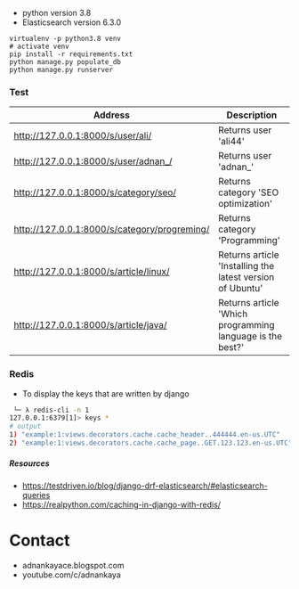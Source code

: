 - python version 3.8
- Elasticsearch version 6.3.0

```
virtualenv -p python3.8 venv
# activate venv
pip install -r requirements.txt
python manage.py populate_db
python manage.py runserver

````
### Test
|Address|Description|
|-|-|
|http://127.0.0.1:8000/s/user/ali/|	Returns user 'ali44'|
|http://127.0.0.1:8000/s/user/adnan_/|	Returns user 'adnan_'|
|http://127.0.0.1:8000/s/category/seo/|	Returns category 'SEO optimization'|
|http://127.0.0.1:8000/s/category/progreming/|	Returns category 'Programming'|
|http://127.0.0.1:8000/s/article/linux/|	Returns article 'Installing the latest version of Ubuntu'|
|http://127.0.0.1:8000/s/article/java/|	Returns article 'Which programming language is the best?'|

### Redis
- To display the keys that are written by django
```bash
 └─ λ redis-cli -n 1
127.0.0.1:6379[1]> keys *
# output
1) "example:1:views.decorators.cache.cache_header..444444.en-us.UTC"
2) "example:1:views.decorators.cache.cache_page..GET.123.123.en-us.UTC"

```


##### Resources
- https://testdriven.io/blog/django-drf-elasticsearch/#elasticsearch-queries
- https://realpython.com/caching-in-django-with-redis/


# Contact
- adnankayace.blogspot.com
- youtube.com/c/adnankaya